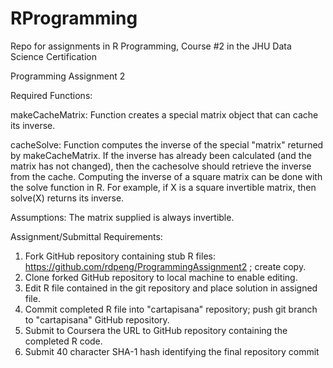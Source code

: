 # RProgramming
Repo for assignments in R Programming, Course #2 in the JHU Data Science Certification

Programming Assignment 2

Required Functions:

makeCacheMatrix: Function creates a special matrix object that can cache its inverse.

cacheSolve: Function computes the inverse of the special "matrix" returned by makeCacheMatrix. If the inverse has already been calculated (and the matrix has not changed), then the cachesolve should retrieve the inverse from the cache.
Computing the inverse of a square matrix can be done with the solve function in R. For example, if X is a square invertible matrix, then solve(X) returns its inverse.

Assumptions: The matrix supplied is always invertible.

Assignment/Submittal Requirements:

1. Fork GitHub repository containing stub R files: https://github.com/rdpeng/ProgrammingAssignment2 ; create copy.
2. Clone forked GitHub repository to local machine to enable editing.
3. Edit R file contained in the git repository and place solution in assigned file.
4. Commit completed R file into "cartapisana" repository; push git branch to "cartapisana" GitHub repository.
5. Submit to Coursera the URL to GitHub repository containing the completed R code.
6. Submit 40 character SHA-1 hash identifying the final repository commit
